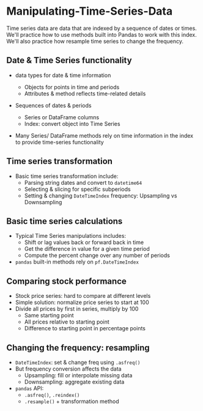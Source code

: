 # Manipulating-Time-Series-Data
 Time series data are data that are indexed by a sequence of dates or times. We'll practice how to use methods built into Pandas to work with this index. We'll also practice how resample time series to change the frequency. 


## Date & Time Series functionality

- data types for date & time information 
  - Objects for points in time and periods
  - Attributes & method reflects time-related details

- Sequences of dates & periods 
  - Series or DataFrame columns
  - Index: convert object into Time Series 

- Many Series/ DataFrame methods rely on time information in the index to provide time-series functionality

## Time series transformation 

- Basic time series transformation include:
  - Parsing string dates and convert to `datetime64`
  - Selecting & slicing for specific subperiods
  - Setting & changing `DateTimeIndex` frequency: Upsampling vs Downsampling 
 
## Basic time series calculations

- Typical Time Series manipulations includes:
  - Shift or lag values back or forward back in time
  - Get the difference in value for a given time period
  - Compute the percent change over any number of periods
- `pandas` built-in methods rely on `pf.DateTimeIndex`

## Comparing stock performance 

- Stock price series: hard to compare at different levels
- Simple solution: normalize price series to start at 100
- Divide all prices by first in series, multiply by 100
  - Same starting point
  - All prices relative to starting point 
  - Difference to starting point in percentage points

## Changing the frequency: resampling

- `DateTimeIndex`: set & change freq using `.asfreq()`
- But frequency conversion affects the data
  - Upsampling: fill or interpolate missing data
  - Downsampling: aggregate existing data
- `pandas` API:
  - `.asfreq()`, `.reindex()`
  - `.resample()` + transformation method
